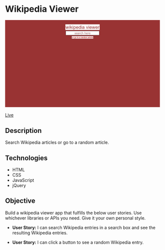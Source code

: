 # Wikipedia Viewer

![Wikipedia Viewer](screenshot.png)

[Live]()

## Description

Search Wikipedia articles or go to a random article.

## Technologies

- HTML
- CSS
- JavaScript
- jQuery

## Objective

Build a wikipedia viewer app that fulfills the below user stories. Use whichever libraries or APIs you need. Give it your own personal style.

- **User Story:** I can search Wikipedia entries in a search box and see the resulting Wikipedia entries.

- **User Story:** I can click a button to see a random Wikipedia entry.
